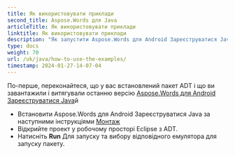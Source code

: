 ```yaml
---
title: Як використовувати приклади
second_title: Aspose.Words для Java
articleTitle: Як використовувати приклади
linktitle: Як використовувати приклади
description: "Як запустити Aspose.Words для Android Зареєструватися Java приклади."
type: docs
weight: 70
url: /uk/java/how-to-use-the-examples/
timestamp: 2024-01-27-14-07-04
---
```


По-перше, переконайтеся, що у вас встановлений пакет ADT і що ви завантажили і витягували останню версію [Aspose.Words для Android Зареєструватися Java](https://releases.aspose.com/words/androidjava/)й

- Встановити Aspose.Words для Android Зареєструватися Java за наступними інструкціями [Монтаж](/words/uk/java/installation/)
- Відкрийте проект у робочому просторі Eclipse з ADT.
- Натисніть **Run** Для запуску та вибору відповідного емулятора для запуску пакету.
